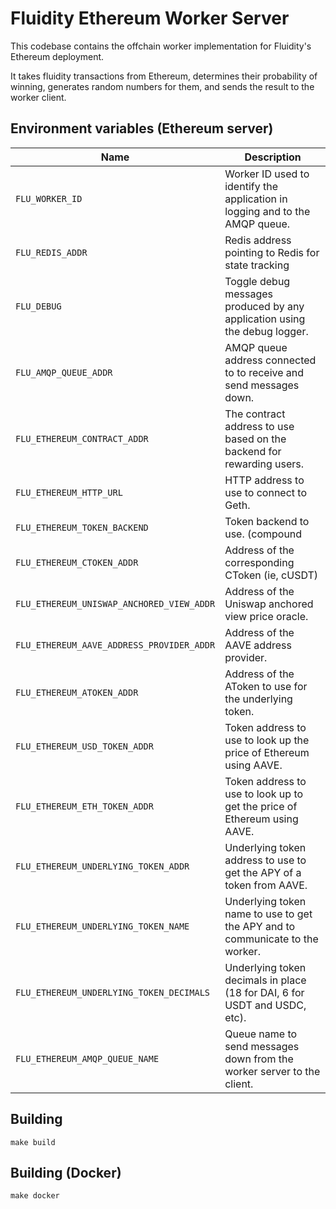 
# Fluidity Ethereum Worker Server

This codebase contains the offchain worker implementation for Fluidity's
Ethereum deployment.

It takes fluidity transactions from Ethereum, determines their probability of
winning, generates random numbers for them, and sends the result to the worker
client.

## Environment variables (Ethereum server)

|                    Name                    |                                  Description                                  |
|--------------------------------------------|-------------------------------------------------------------------------------|
| `FLU_WORKER_ID`                            | Worker ID used to identify the application in logging and to the AMQP queue.  |
| `FLU_REDIS_ADDR`                           | Redis address pointing to Redis for state tracking							 |
| `FLU_DEBUG`                                | Toggle debug messages produced by any application using the debug logger.     |
| `FLU_AMQP_QUEUE_ADDR`                      | AMQP queue address connected to to receive and send messages down.            |
| `FLU_ETHEREUM_CONTRACT_ADDR`               | The contract address to use based on the backend for rewarding users.         |
| `FLU_ETHEREUM_HTTP_URL`                    | HTTP address to use to connect to Geth.                                       |
| `FLU_ETHEREUM_TOKEN_BACKEND`               | Token backend to use. (compound|aave).                                        |
| `FLU_ETHEREUM_CTOKEN_ADDR`                 | Address of the corresponding CToken (ie, cUSDT)                               |
| `FLU_ETHEREUM_UNISWAP_ANCHORED_VIEW_ADDR`  | Address of the Uniswap anchored view price oracle.                            |
| `FLU_ETHEREUM_AAVE_ADDRESS_PROVIDER_ADDR`  | Address of the AAVE address provider.                                         |
| `FLU_ETHEREUM_ATOKEN_ADDR`                 | Address of the AToken to use for the underlying token.                        |
| `FLU_ETHEREUM_USD_TOKEN_ADDR`              | Token address to use to look up the price of Ethereum using AAVE.             |
| `FLU_ETHEREUM_ETH_TOKEN_ADDR`              | Token address to use to look up to get the price of Ethereum using AAVE.      |
| `FLU_ETHEREUM_UNDERLYING_TOKEN_ADDR`       | Underlying token address to use to get the APY of a token from AAVE.          |
| `FLU_ETHEREUM_UNDERLYING_TOKEN_NAME`       | Underlying token name to use to get the APY and to communicate to the worker. |
| `FLU_ETHEREUM_UNDERLYING_TOKEN_DECIMALS`   | Underlying token decimals in place (18 for DAI, 6 for USDT and USDC, etc).    |
| `FLU_ETHEREUM_AMQP_QUEUE_NAME`             | Queue name to send messages down from the worker server to the client.        |

## Building

	make build

## Building (Docker)

	make docker
